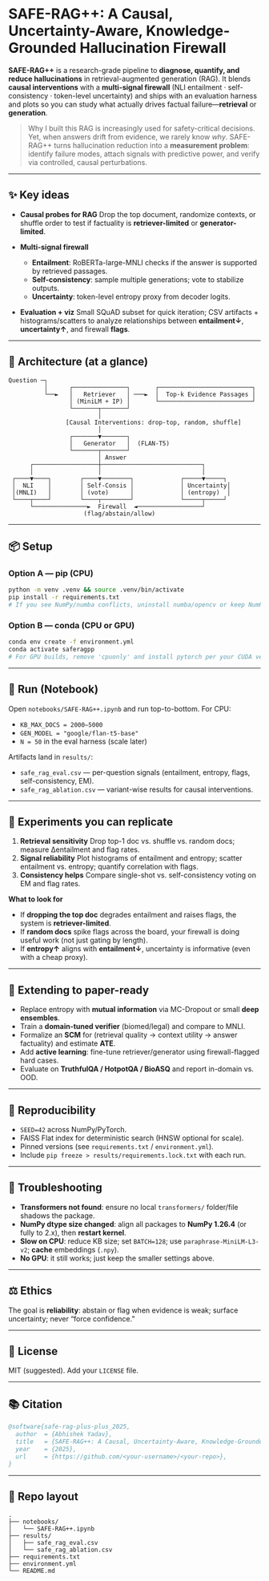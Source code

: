 # SAFE-RAG++: A Causal, Uncertainty-Aware, Knowledge-Grounded Hallucination Firewall

**SAFE-RAG++** is a research-grade pipeline to **diagnose, quantify, and reduce hallucinations** in retrieval-augmented generation (RAG). It blends **causal interventions** with a **multi-signal firewall** (NLI entailment · self-consistency · token-level uncertainty) and ships with an evaluation harness and plots so you can study what actually drives factual failure—**retrieval** or **generation**.

> Why I built this
> RAG is increasingly used for safety-critical decisions. Yet, when answers drift from evidence, we rarely know *why*. SAFE-RAG++ turns hallucination reduction into a **measurement problem**: identify failure modes, attach signals with predictive power, and verify via controlled, causal perturbations.

---

## ✨ Key ideas

* **Causal probes for RAG**
  Drop the top document, randomize contexts, or shuffle order to test if factuality is **retriever-limited** or **generator-limited**.
* **Multi-signal firewall**

  * **Entailment**: RoBERTa-large-MNLI checks if the answer is supported by retrieved passages.
  * **Self-consistency**: sample multiple generations; vote to stabilize outputs.
  * **Uncertainty**: token-level entropy proxy from decoder logits.
* **Evaluation + viz**
  Small SQuAD subset for quick iteration; CSV artifacts + histograms/scatters to analyze relationships between **entailment↓**, **uncertainty↑**, and firewall **flags**.

---

## 🧱 Architecture (at a glance)

```
Question ─┐
          │      ┌───────────────┐       ┌──────────────────────────┐
          └──►   │   Retriever   │ ───►  │  Top-k Evidence Passages │
                 │ (MiniLM + IP) │       └──────────────────────────┘
                 └───────┬───────┘
                         │
                [Causal Interventions: drop-top, random, shuffle]
                         │
                 ┌───────▼───────┐
                 │   Generator   │  (FLAN-T5)
                 └───────┬───────┘
                         │ Answer
      ┌──────────────────┼────────────────────────────┐
      │                  │                            │
 ┌────▼────┐        ┌────▼────────┐             ┌─────▼─────┐
 │  NLI    │        │ Self-Consis │             │ Uncertainty│
 │(MNLI)   │        │ (vote)      │             │ (entropy)  │
 └────┬────┘        └────┬────────┘             └─────┬─────┘
      └───────────────►  Firewall  ◄──────────────────┘
                     (flag/abstain/allow)
```

---

## 📦 Setup

### Option A — pip (CPU)

```bash
python -m venv .venv && source .venv/bin/activate
pip install -r requirements.txt
# If you see NumPy/numba conflicts, uninstall numba/opencv or keep NumPy==1.26.4.
```

### Option B — conda (CPU or GPU)

```bash
conda env create -f environment.yml
conda activate saferagpp
# For GPU builds, remove 'cpuonly' and install pytorch per your CUDA version.
```

---

## 🚀 Run (Notebook)

Open `notebooks/SAFE-RAG++.ipynb` and run top-to-bottom. For CPU:

* `KB_MAX_DOCS = 2000–5000`
* `GEN_MODEL = "google/flan-t5-base"`
* `N = 50` in the eval harness (scale later)

Artifacts land in `results/`:

* `safe_rag_eval.csv` — per-question signals (entailment, entropy, flags, self-consistency, EM).
* `safe_rag_ablation.csv` — variant-wise results for causal interventions.

---

## 🔬 Experiments you can replicate

1. **Retrieval sensitivity**
   Drop top-1 doc vs. shuffle vs. random docs; measure ∆entailment and flag rates.
2. **Signal reliability**
   Plot histograms of entailment and entropy; scatter entailment vs. entropy; quantify correlation with flags.
3. **Consistency helps**
   Compare single-shot vs. self-consistency voting on EM and flag rates.

**What to look for**

* If **dropping the top doc** degrades entailment and raises flags, the system is **retriever-limited**.
* If **random docs** spike flags across the board, your firewall is doing useful work (not just gating by length).
* If **entropy↑** aligns with **entailment↓**, uncertainty is informative (even with a cheap proxy).

---

## 🧭 Extending to paper-ready

* Replace entropy with **mutual information** via MC-Dropout or small **deep ensembles**.
* Train a **domain-tuned verifier** (biomed/legal) and compare to MNLI.
* Formalize an **SCM** for (retrieval quality → context utility → answer factuality) and estimate **ATE**.
* Add **active learning**: fine-tune retriever/generator using firewall-flagged hard cases.
* Evaluate on **TruthfulQA / HotpotQA / BioASQ** and report in-domain vs. OOD.

---

## 🧪 Reproducibility

* `SEED=42` across NumPy/PyTorch.
* FAISS Flat index for deterministic search (HNSW optional for scale).
* Pinned versions (see `requirements.txt` / `environment.yml`).
* Include `pip freeze > results/requirements.lock.txt` with each run.

---

## 🧯 Troubleshooting

* **Transformers not found**: ensure no local `transformers/` folder/file shadows the package.
* **NumPy dtype size changed**: align all packages to **NumPy 1.26.4** (or fully to 2.x), then **restart kernel**.
* **Slow on CPU**: reduce KB size; set `BATCH=128`; use `paraphrase-MiniLM-L3-v2`; **cache** embeddings (`.npy`).
* **No GPU**: it still works; just keep the smaller settings above.

---

## ⚖️ Ethics

The goal is **reliability**: abstain or flag when evidence is weak; surface uncertainty; never “force confidence.”

---

## 📜 License

MIT (suggested). Add your `LICENSE` file.

---

## 📚 Citation

```bibtex
@software{safe-rag-plus-plus_2025,
  author  = {Abhishek Yadav},
  title   = {SAFE-RAG++: A Causal, Uncertainty-Aware, Knowledge-Grounded Hallucination Firewall},
  year    = {2025},
  url     = {https://github.com/<your-username>/<your-repo>},
}
```

---

## 📁 Repo layout

```
.
├── notebooks/
│   └── SAFE-RAG++.ipynb
├── results/
│   ├── safe_rag_eval.csv
│   └── safe_rag_ablation.csv
├── requirements.txt
├── environment.yml
└── README.md
```

